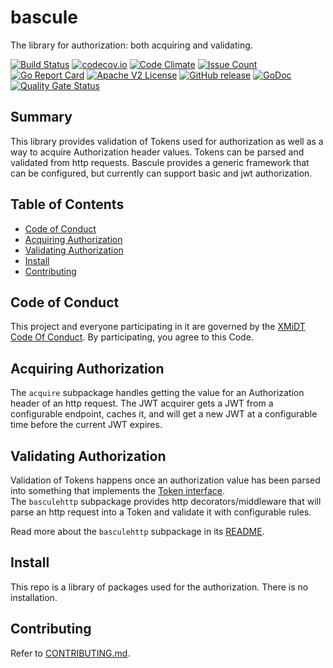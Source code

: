 # bascule

The library for authorization: both acquiring and validating.

[![Build Status](https://travis-ci.com/xmidt-org/bascule.svg?branch=main)](https://travis-ci.com/xmidt-org/bascule)
[![codecov.io](http://codecov.io/github/xmidt-org/bascule/coverage.svg?branch=main)](http://codecov.io/github/xmidt-org/bascule?branch=main)
[![Code Climate](https://codeclimate.com/github/xmidt-org/bascule/badges/gpa.svg)](https://codeclimate.com/github/xmidt-org/bascule)
[![Issue Count](https://codeclimate.com/github/xmidt-org/bascule/badges/issue_count.svg)](https://codeclimate.com/github/xmidt-org/bascule)
[![Go Report Card](https://goreportcard.com/badge/github.com/xmidt-org/bascule)](https://goreportcard.com/report/github.com/xmidt-org/bascule)
[![Apache V2 License](http://img.shields.io/badge/license-Apache%20V2-blue.svg)](https://github.com/xmidt-org/bascule/blob/main/LICENSE)
[![GitHub release](https://img.shields.io/github/release/xmidt-org/bascule.svg)](CHANGELOG.md)
[![GoDoc](https://godoc.org/github.com/xmidt-org/bascule?status.svg)](https://godoc.org/github.com/xmidt-org/bascule)
[![Quality Gate Status](https://sonarcloud.io/api/project_badges/measure?project=xmidt-org_arrange&metric=alert_status)](https://sonarcloud.io/dashboard?id=xmidt-org_bascule)

## Summary

This library provides validation of Tokens used for authorization as well as a 
way to acquire Authorization header values.  Tokens can be parsed and validated 
from http requests. Bascule provides a generic framework that can be configured, 
but currently can support basic and jwt authorization.

## Table of Contents

- [Code of Conduct](#code-of-conduct)
- [Acquiring Authorization](#acquiring-authorization)
- [Validating Authorization](#validating-authorization)
- [Install](#install)
- [Contributing](#contributing)

## Code of Conduct

This project and everyone participating in it are governed by the [XMiDT Code Of Conduct](https://xmidt.io/code_of_conduct/). 
By participating, you agree to this Code.

## Acquiring Authorization

The `acquire` subpackage handles getting the value for an Authorization header of
an http request.  The JWT acquirer gets a JWT from a configurable endpoint, 
caches it, and will get a new JWT at a configurable time before the current JWT 
expires.

## Validating Authorization

Validation of Tokens happens once an authorization value has been parsed into 
something that implements the [Token interface](https://godoc.org/github.com/xmidt-org/bascule#Token).  
The `basculehttp` subpackage provides http decorators/middleware that will parse an http 
request into a Token and validate it with configurable rules.

Read more about the `basculehttp` subpackage in its [README](basculehttp/README.md).

## Install
This repo is a library of packages used for the authorization.  There is no 
installation.

## Contributing
Refer to [CONTRIBUTING.md](CONTRIBUTING.md).
